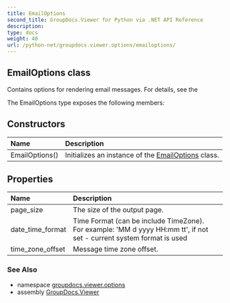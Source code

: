 ```yaml
---
title: EmailOptions
second_title: GroupDocs.Viewer for Python via .NET API Reference
description: 
type: docs
weight: 40
url: /python-net/groupdocs.viewer.options/emailoptions/
---
```


## EmailOptions class

Contains options for rendering email messages. For details, see the

The EmailOptions type exposes the following members:
## Constructors
| Name | Description |
| :- | :- |
|EmailOptions()|Initializes an instance of the [EmailOptions](/viewer/python-net/groupdocs.viewer.options/emailoptions/) class.|
## Properties
| Name | Description |
| :- | :- |
|page_size|The size of the output page.|
|date_time_format|Time Format (can be include TimeZone). <br/>            For example: 'MM d yyyy HH:mm tt', if not set - current system format is used|
|time_zone_offset|Message time zone offset.|

### See Also

* namespace [groupdocs.viewer.options](/viewer/python-net/groupdocs.viewer.options/)
* assembly [GroupDocs.Viewer](/viewer/python-net/)


